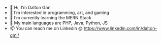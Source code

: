 - 👋 Hi, I’m Dalton Gan
- 👀 I’m interested in programming, art, and gaming
- 🌱 I’m currently learning the MERN Stack
- 💞️ My main languages are PHP, Java, Python, JS
- 📫 You can reach me on Linkedin @ https://www.linkedin.com/in/dalton-gml/

<!---
Dalton-G/Dalton-G is a ✨ special ✨ repository because its `README.md` (this file) appears on your GitHub profile.
You can click the Preview link to take a look at your changes.
--->

